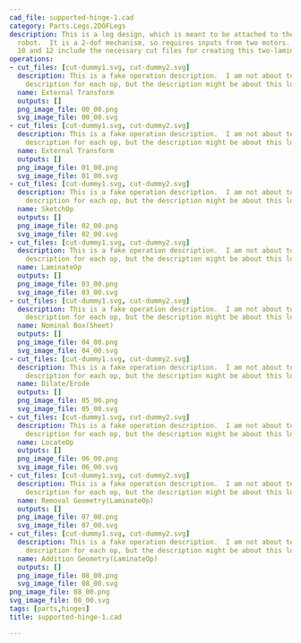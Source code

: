 ```yaml
---
cad_file: supported-hinge-1.cad
category: Parts.Legs.2DOFLegs
description: This is a leg design, which is meant to be attached to the body of a
  robot.  It is a 2-dof mechanism, so requires inputs from two motors.  Operation
  10 and 12 include the necessary cut files for creating this two-laminate device.
operations:
- cut_files: [cut-dummy1.svg, cut-dummy2.svg]
  description: This is a fake operation description.  I am not about to make a separate
    description for each op, but the description might be about this long.
  name: External Transform
  outputs: []
  png_image_file: 00_00.png
  svg_image_file: 00_00.svg
- cut_files: [cut-dummy1.svg, cut-dummy2.svg]
  description: This is a fake operation description.  I am not about to make a separate
    description for each op, but the description might be about this long.
  name: External Transform
  outputs: []
  png_image_file: 01_00.png
  svg_image_file: 01_00.svg
- cut_files: [cut-dummy1.svg, cut-dummy2.svg]
  description: This is a fake operation description.  I am not about to make a separate
    description for each op, but the description might be about this long.
  name: SketchOp
  outputs: []
  png_image_file: 02_00.png
  svg_image_file: 02_00.svg
- cut_files: [cut-dummy1.svg, cut-dummy2.svg]
  description: This is a fake operation description.  I am not about to make a separate
    description for each op, but the description might be about this long.
  name: LaminateOp
  outputs: []
  png_image_file: 03_00.png
  svg_image_file: 03_00.svg
- cut_files: [cut-dummy1.svg, cut-dummy2.svg]
  description: This is a fake operation description.  I am not about to make a separate
    description for each op, but the description might be about this long.
  name: Nominal Box(Sheet)
  outputs: []
  png_image_file: 04_00.png
  svg_image_file: 04_00.svg
- cut_files: [cut-dummy1.svg, cut-dummy2.svg]
  description: This is a fake operation description.  I am not about to make a separate
    description for each op, but the description might be about this long.
  name: Dilate/Erode
  outputs: []
  png_image_file: 05_00.png
  svg_image_file: 05_00.svg
- cut_files: [cut-dummy1.svg, cut-dummy2.svg]
  description: This is a fake operation description.  I am not about to make a separate
    description for each op, but the description might be about this long.
  name: LocateOp
  outputs: []
  png_image_file: 06_00.png
  svg_image_file: 06_00.svg
- cut_files: [cut-dummy1.svg, cut-dummy2.svg]
  description: This is a fake operation description.  I am not about to make a separate
    description for each op, but the description might be about this long.
  name: Removal Geometry(LaminateOp)
  outputs: []
  png_image_file: 07_00.png
  svg_image_file: 07_00.svg
- cut_files: [cut-dummy1.svg, cut-dummy2.svg]
  description: This is a fake operation description.  I am not about to make a separate
    description for each op, but the description might be about this long.
  name: Addition Geometry(LaminateOp)
  outputs: []
  png_image_file: 08_00.png
  svg_image_file: 08_00.svg
png_image_file: 08_00.png
svg_image_file: 08_00.svg
tags: [parts,hinges]
title: supported-hinge-1.cad

---
```

